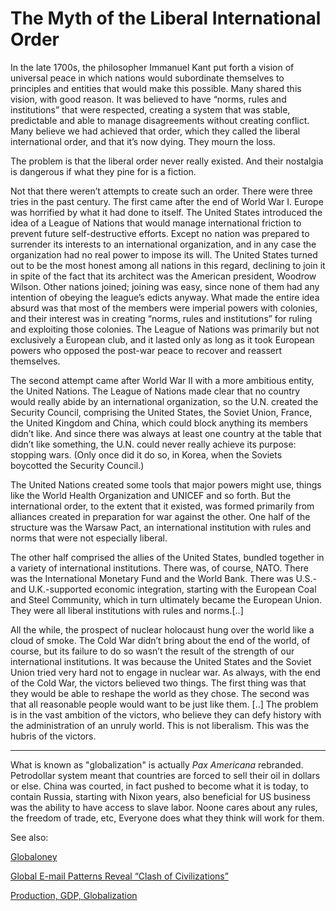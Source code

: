 # The Myth of the Liberal International Order

In the late 1700s, the philosopher Immanuel Kant put forth a vision of
universal peace in which nations would subordinate themselves to
principles and entities that would make this possible. Many shared
this vision, with good reason. It was believed to have “norms, rules
and institutions” that were respected, creating a system that was
stable, predictable and able to manage disagreements without creating
conflict. Many believe we had achieved that order, which they called
the liberal international order, and that it’s now dying. They mourn
the loss.

The problem is that the liberal order never really existed. And their
nostalgia is dangerous if what they pine for is a fiction.

Not that there weren’t attempts to create such an order. There were
three tries in the past century. The first came after the end of World
War I. Europe was horrified by what it had done to itself. The United
States introduced the idea of a League of Nations that would manage
international friction to prevent future self-destructive
efforts. Except no nation was prepared to surrender its interests to
an international organization, and in any case the organization had no
real power to impose its will. The United States turned out to be the
most honest among all nations in this regard, declining to join it in
spite of the fact that its architect was the American president,
Woodrow Wilson. Other nations joined; joining was easy, since none of
them had any intention of obeying the league’s edicts anyway. What
made the entire idea absurd was that most of the members were imperial
powers with colonies, and their interest was in creating “norms, rules
and institutions” for ruling and exploiting those colonies. The League
of Nations was primarily but not exclusively a European club, and it
lasted only as long as it took European powers who opposed the
post-war peace to recover and reassert themselves.

The second attempt came after World War II with a more ambitious
entity, the United Nations. The League of Nations made clear that no
country would really abide by an international organization, so the
U.N. created the Security Council, comprising the United States, the
Soviet Union, France, the United Kingdom and China, which could block
anything its members didn’t like. And since there was always at least
one country at the table that didn’t like something, the U.N. could
never really achieve its purpose: stopping wars. (Only once did it do
so, in Korea, when the Soviets boycotted the Security Council.)

The United Nations created some tools that major powers might use,
things like the World Health Organization and UNICEF and so forth. But
the international order, to the extent that it existed, was formed
primarily from alliances created in preparation for war against the
other. One half of the structure was the Warsaw Pact, an international
institution with rules and norms that were not especially liberal.

The other half comprised the allies of the United States, bundled
together in a variety of international institutions. There was, of
course, NATO. There was the International Monetary Fund and the World
Bank. There was U.S.- and U.K.-supported economic integration,
starting with the European Coal and Steel Community, which in turn
ultimately became the European Union. They were all liberal
institutions with rules and norms.[..]

All the while, the prospect of nuclear holocaust hung over the world
like a cloud of smoke. The Cold War didn’t bring about the end of the
world, of course, but its failure to do so wasn’t the result of the
strength of our international institutions. It was because the United
States and the Soviet Union tried very hard not to engage in nuclear
war. As always, with the end of the Cold War, the victors believed two
things. The first thing was that they would be able to reshape the
world as they chose. The second was that all reasonable people would
want to be just like them. [..] The problem is in the vast ambition of
the victors, who believe they can defy history with the administration
of an unruly world. This is not liberalism. This was the hubris of the
victors.

---

What is known as "globalization" is actually *Pax Americana*
rebranded. Petrodollar system meant that countries are forced to sell
their oil in dollars or else. China was courted, in fact pushed to
become what it is today, to contain Russia, starting with Nixon years,
also beneficial for US business was the ability to have access to
slave labor. Noone cares about any rules, the freedom of trade, etc,
Everyone does what they think will work for them.

See also:

[Globaloney](../../2011/04/globaloney.md)

[Global E-mail Patterns Reveal “Clash of Civilizations”](../../2013/07/global-e-mail-patterns-reveal-clash-of.md)

[Production, GDP, Globalization](../../2017/08/production-gdp-globalization.md)

